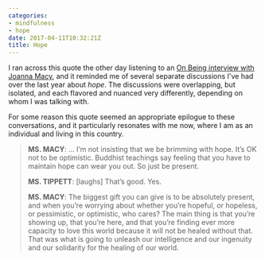 ```yaml
---
categories:
- mindfulness
- hope
date: 2017-04-11T10:32:21Z
title: Hope
---
```


I ran across this quote the other day listening to an
[On Being interview with Joanna Macy](https://onbeing.org/programs/joanna-macy-a-wild-love-for-the-world/
), and it reminded me of several separate discussions I've had over
the last year about *hope*. The discussions were overlapping, but
isolated, and each flavored and nuanced very differently, depending on
whom I was talking with.

<!--more-->

For some reason this quote seemed an appropriate epilogue to these
conversations, and it particularly resonates with me now, where I am
as an individual and living in this country.

> **MS. MACY**: ... I’m not insisting that we be brimming with
> hope. It’s OK not to be optimistic. Buddhist teachings say feeling
> that you have to maintain hope can wear you out. So just be present.
>
> **MS. TIPPETT**: [laughs] That’s good. Yes.
> 
> **MS. MACY**: The biggest gift you can give is to be absolutely
> present, and when you’re worrying about whether you’re hopeful, or
> hopeless, or pessimistic, or optimistic, who cares? The main thing
> is that you’re showing up, that you’re here, and that you’re finding
> ever more capacity to love this world because it will not be healed
> without that. That was what is going to unleash our intelligence and
> our ingenuity and our solidarity for the healing of our world.
